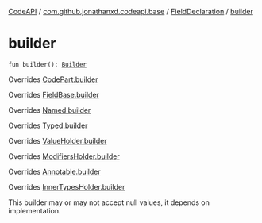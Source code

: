 [CodeAPI](../../index.md) / [com.github.jonathanxd.codeapi.base](../index.md) / [FieldDeclaration](index.md) / [builder](.)

# builder

`fun builder(): `[`Builder`](-builder/index.md)

Overrides [CodePart.builder](../../com.github.jonathanxd.codeapi/-code-part/builder.md)

Overrides [FieldBase.builder](../-field-base/builder.md)

Overrides [Named.builder](../-named/builder.md)

Overrides [Typed.builder](../-typed/builder.md)

Overrides [ValueHolder.builder](../-value-holder/builder.md)

Overrides [ModifiersHolder.builder](../-modifiers-holder/builder.md)

Overrides [Annotable.builder](../-annotable/builder.md)

Overrides [InnerTypesHolder.builder](../-inner-types-holder/builder.md)

This builder may or may not accept null values, it depends on implementation.

